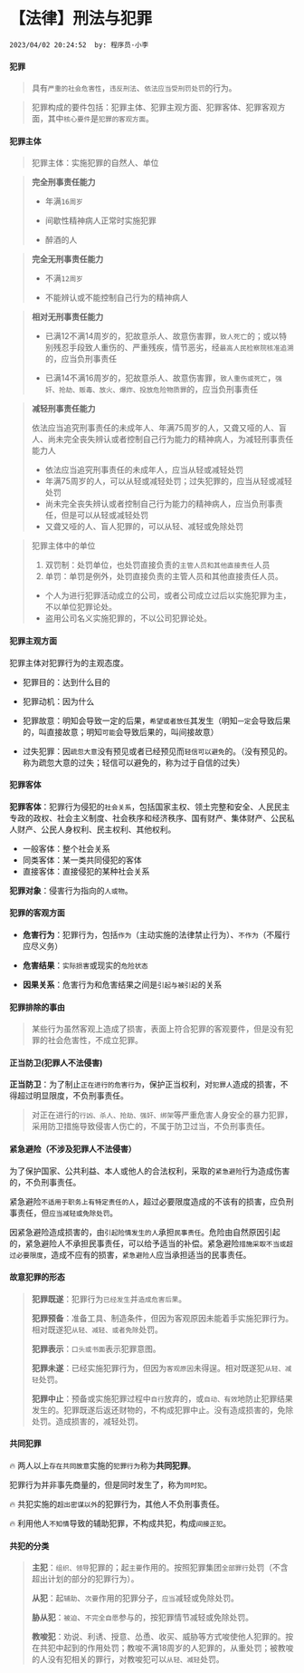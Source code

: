 # 【法律】刑法与犯罪

`2023/04/02 20:24:52  by: 程序员·小李`

#### 犯罪

> 具有`严重的社会危害性`，`违反刑法`、`依法应当受刑罚处罚`的行为。

> 犯罪构成的要件包括：犯罪主体、犯罪主观方面、犯罪客体、犯罪客观方面，其中`核心要件`是`犯罪的客观方面`。


#### 犯罪主体

> 犯罪主体：实施犯罪的自然人、单位


> **完全刑事责任能力**
>
> * 年满`16周岁`
>
> * 间歇性精神病人正常时实施犯罪
>
> * 醉酒的人


> **完全无刑事责任能力**
>
> * 不满`12周岁`
>
> * 不能辨认或不能控制自己行为的精神病人


> **相对无刑事责任能力**
>
> * 已满12不满14周岁的，犯故意杀人、故意伤害罪，`致人死亡`的；或以特别残忍手段致人重伤的、严重残疾，情节恶劣，经`最高人民检察院核准追溯`的，应当负刑事责任
>
> * 已满14不满16周岁的，犯故意杀人、故意伤害罪，`致人重伤或死亡`，`强奸、抢劫、贩毒、放火、爆炸、投放危险物质罪`的，应当负刑事责任


> **减轻刑事责任能力**
>
> 依法应当追究刑事责任的未成年人、年满75周岁的人，又聋又哑的人、盲人、尚未完全丧失辨认或者控制自己行为能力的精神病人，为减轻刑事责任能力人
>
> * 依法应当追究刑事责任的未成年人，应当从轻或减轻处罚
> * 年满75周岁的人，可以从轻或减轻处罚；过失犯罪的，应当从轻或减轻处罚
> * 尚未完全丧失辨认或者控制自己行为能力的精神病人，应当负刑事责任，但是可以从轻或减轻处罚
> * 又聋又哑的人、盲人犯罪的，可以从轻、减轻或免除处罚


> 犯罪主体中的单位
> 1. 双罚制：处罚单位，也处罚直接负责的`主管人员和其他直接责任`人员
> 2. 单罚：单罚是例外，处罚直接负责的主管人员和其他直接责任人员。
>  * 个人为进行犯罪活动成立的公司，或者公司成立过后以实施犯罪为主，不以单位犯罪论处。
>  * 盗用公司名义实施犯罪的，不以公司犯罪论处。


#### 犯罪主观方面

犯罪主体对犯罪行为的主观态度。

* 犯罪目的：达到什么目的

* 犯罪动机：因为什么

* 犯罪故意：明知会导致一定的后果，`希望或者放任`其发生（明知`一定`会导致后果的，叫直接故意；明知`可能`会导致后果的，叫间接故意）

* 过失犯罪：因`疏忽大意`没有预见或者已经预见而`轻信可以避免`的。（没有预见的。称为疏忽大意的过失；轻信可以避免的，称为过于自信的过失）


#### 犯罪客体

**犯罪客体**：犯罪行为侵犯的`社会关系`，包括国家主权、领土完整和安全、人民民主专政的政权、社会主义制度、社会秩序和经济秩序、国有财产、集体财产、公民私人财产、公民人身权利、民主权利、其他权利。
* 一般客体：整个社会关系
* 同类客体：某一类共同侵犯的客体
* 直接客体：直接侵犯的某种社会关系

**犯罪对象**：侵害行为指向的`人或物`。


#### 犯罪的客观方面

* **危害行为**：犯罪行为，包括`作为`（主动实施的法律禁止行为）、`不作为`（不履行应尽义务）

* **危害结果**：`实际损害`或现实的`危险状态`

* **因果关系**：危害行为和危害结果之间是`引起与被引起`的关系


#### 犯罪排除的事由

> 某些行为虽然客观上造成了损害，表面上符合犯罪的客观要件，但是没有犯罪的社会危害性，不成立犯罪。


#### 正当防卫(犯罪人不法侵害)

**正当防卫**：为了制止`正在进行的危害行为`，保护正当权利，对`犯罪人`造成的损害，不得超过明显限度，不负刑事责任。

> 对正在进行的`行凶、杀人、抢劫、强奸、绑架`等严重危害人身安全的暴力犯罪，采用防卫措施导致侵害人伤亡的，不属于防卫过当，不负刑事责任。


#### 紧急避险（不涉及犯罪人不法侵害）

为了保护国家、公共利益、本人或他人的合法权利，采取的`紧急避险`行为造成伤害的，不负刑事责任。

紧急避险`不适用于职务上有特定责任的人`，超过必要限度造成的不该有的损害，应负刑事责任，但`应当减轻或免除处罚`。

因紧急避险造成损害的，由`引起险情发生的人`承担`民事责任`。危险由自然原因引起的，紧急避险人不承担民事责任，可以给予适当的补偿。紧急避险`措施采取不当或超过必要限度`，造成不应有的损害，`紧急避险人`应当承担适当的民事责任。


#### 故意犯罪的形态

>**犯罪既遂**：犯罪行为`已经发生`并`造成危害后果`。
>
>**犯罪预备**：准备工具、制造条件，但因为客观原因未能着手实施犯罪行为。相对既遂犯`从轻、减轻、或者免除`处罚。
>
>**犯罪表示**：`口头或书面`表示犯罪意图。
>
>**犯罪未遂**：已经实施犯罪行为，但因为`客观原因`未得逞。相对既遂犯`从轻、减轻`处罚。
>
>**犯罪中止**：预备或实施犯罪过程中`自行`放弃的，或`自动、有效`地防止犯罪结果发生的。犯罪既遂后返还财物的，不构成犯罪中止。没有造成损害的，免除处罚。造成损害的，减轻处罚。


#### 共同犯罪

🔥 两人以上`存在共同故意`实施的`犯罪行为`称为**共同犯罪**。

犯罪行为并非事先商量的，但是同时发生了，称为`同时犯`。

🔥 共犯实施的`超出密谋以外`的犯罪行为，其他人不负刑事责任。

🔥 利用他人`不知情`导致的辅助犯罪，不构成共犯，构成`间接正犯`。


#### 共犯的分类

>**主犯**：`组织、领导`犯罪的；起`主要`作用的。按照犯罪集团`全部罪行`处罚（不含超出计划的部分的犯罪行为）。
>
>**从犯**：起`辅助`、`次要`作用的犯罪分子，`应当`减轻或免除处罚。
>
>**胁从犯**：`被迫`、`不完全自愿`参与的，按犯罪情节减轻或免除处罚。
>
>**教唆犯**：劝说、利诱、授意、怂恿、收买、威胁等方式唆使他人犯罪的。按在共犯中起到的作用处罚；教唆不满18周岁的人犯罪的，从重处罚；被教唆的人没有犯相关的罪行，对教唆犯可以`从轻、减轻`处罚。